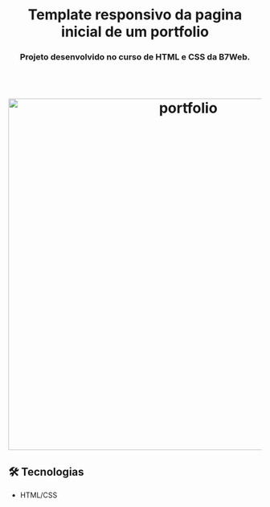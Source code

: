 <h1 align="center">Template responsivo da pagina inicial de um portfolio</h1>

<h3 align="center">
    Projeto desenvolvido no curso de HTML e CSS da B7Web.
</h3>

<br>

<h1 align="center">
    <img width="700px" alt="portfolio" title="portfolio" src="./assets/images/portfolio-gif.gif">
</h1>

## 🛠 Tecnologias

* HTML/CSS